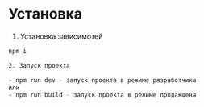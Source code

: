 # Установка

1. Установка зависимотей
  ```bash
  npm i

2. Запуск проекта

- npm run dev - запуск проекта в режиме разработчика
или
- npm run build - запуск проекта в режиме продакшена
